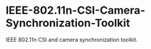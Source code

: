 # IEEE-802.11n-CSI-Camera-Synchronization-Toolkit
IEEE 802.11n CSI and camera synchronization toolkit.
